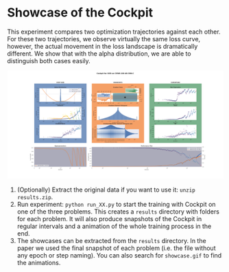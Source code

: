 # Showcase of the Cockpit

This experiment compares two optimization trajectories against each other. For these two trajectories, we observe virtually the same loss curve, however, the actual movement in the loss landscape is dramatically different. We show that with the alpha distribution, we are able to distinguish both cases easily.

![Showcase Cifar-100](output/cifar100_allcnnc_log.png)

1. (Optionally) Extract the original data if you want to use it: `unzip results.zip`.
2. Run experiment: `python run_XX.py` to start the training with Cockpit on one of the three problems. This creates a `results` directory with folders for each problem. It will also produce snapshots of the Cockpit in regular intervals and a animation of the whole training process in the end.
3. The showcases can be extracted from the `results` directory. In the paper we used the final snapshot of each problem (i.e. the file without any epoch or step naming). You can also search for `showcase.gif` to find the animations.
